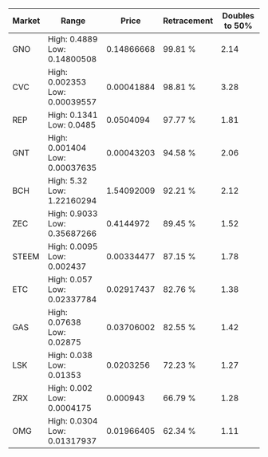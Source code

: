 | Market | Range | Price| Retracement | Doubles to 50% |
| --- | --- | --- | --- | --- |
| GNO | High: 0.4889<br />Low: 0.14800508 | 0.14866668 | 99.81 % | 2.14 |
| CVC | High: 0.002353<br />Low: 0.00039557 | 0.00041884 | 98.81 % | 3.28 |
| REP | High: 0.1341<br />Low: 0.0485 | 0.0504094 | 97.77 % | 1.81 |
| GNT | High: 0.001404<br />Low: 0.00037635 | 0.00043203 | 94.58 % | 2.06 |
| BCH | High: 5.32<br />Low: 1.22160294 | 1.54092009 | 92.21 % | 2.12 |
| ZEC | High: 0.9033<br />Low: 0.35687266 | 0.4144972 | 89.45 % | 1.52 |
| STEEM | High: 0.0095<br />Low: 0.002437 | 0.00334477 | 87.15 % | 1.78 |
| ETC | High: 0.057<br />Low: 0.02337784 | 0.02917437 | 82.76 % | 1.38 |
| GAS | High: 0.07638<br />Low: 0.02875 | 0.03706002 | 82.55 % | 1.42 |
| LSK | High: 0.038<br />Low: 0.01353 | 0.0203256 | 72.23 % | 1.27 |
| ZRX | High: 0.002<br />Low: 0.0004175 | 0.000943 | 66.79 % | 1.28 |
| OMG | High: 0.0304<br />Low: 0.01317937 | 0.01966405 | 62.34 % | 1.11 |
